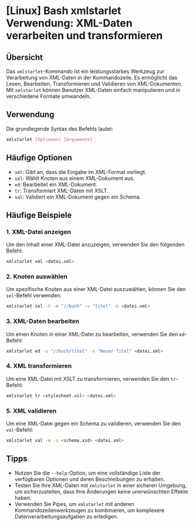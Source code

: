 # [Linux] Bash xmlstarlet Verwendung: XML-Daten verarbeiten und transformieren

## Übersicht
Das `xmlstarlet`-Kommando ist ein leistungsstarkes Werkzeug zur Verarbeitung von XML-Daten in der Kommandozeile. Es ermöglicht das Lesen, Bearbeiten, Transformieren und Validieren von XML-Dokumenten. Mit `xmlstarlet` können Benutzer XML-Daten einfach manipulieren und in verschiedene Formate umwandeln.

## Verwendung
Die grundlegende Syntax des Befehls lautet:

```bash
xmlstarlet [Optionen] [Argumente]
```

## Häufige Optionen
- `xml`: Gibt an, dass die Eingabe im XML-Format vorliegt.
- `sel`: Wählt Knoten aus einem XML-Dokument aus.
- `ed`: Bearbeitet ein XML-Dokument.
- `tr`: Transformiert XML-Daten mit XSLT.
- `val`: Validiert ein XML-Dokument gegen ein Schema.

## Häufige Beispiele

### 1. XML-Datei anzeigen
Um den Inhalt einer XML-Datei anzuzeigen, verwenden Sie den folgenden Befehl:

```bash
xmlstarlet xml <datei.xml>
```

### 2. Knoten auswählen
Um spezifische Knoten aus einer XML-Datei auszuwählen, können Sie den `sel`-Befehl verwenden:

```bash
xmlstarlet sel -t -m "//buch" -v "titel" -n <datei.xml>
```

### 3. XML-Daten bearbeiten
Um einen Knoten in einer XML-Datei zu bearbeiten, verwenden Sie den `ed`-Befehl:

```bash
xmlstarlet ed -u "//buch/titel" -v "Neuer Titel" <datei.xml>
```

### 4. XML transformieren
Um eine XML-Datei mit XSLT zu transformieren, verwenden Sie den `tr`-Befehl:

```bash
xmlstarlet tr <stylesheet.xsl> <datei.xml>
```

### 5. XML validieren
Um eine XML-Datei gegen ein Schema zu validieren, verwenden Sie den `val`-Befehl:

```bash
xmlstarlet val -e -s <schema.xsd> <datei.xml>
```

## Tipps
- Nutzen Sie die `--help`-Option, um eine vollständige Liste der verfügbaren Optionen und deren Beschreibungen zu erhalten.
- Testen Sie Ihre XML-Daten mit `xmlstarlet` in einer sicheren Umgebung, um sicherzustellen, dass Ihre Änderungen keine unerwünschten Effekte haben.
- Verwenden Sie Pipes, um `xmlstarlet` mit anderen Kommandozeilenwerkzeugen zu kombinieren, um komplexere Datenverarbeitungsaufgaben zu erledigen.